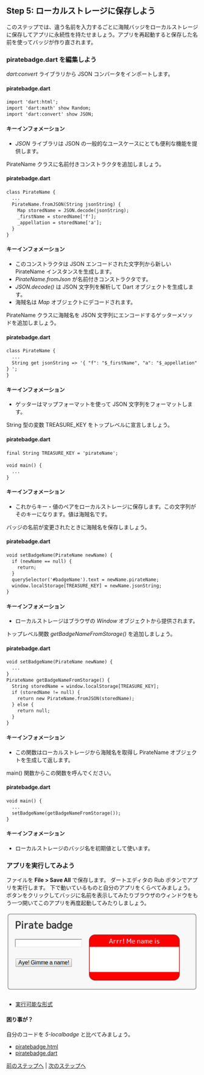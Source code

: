 Step 5: ローカルストレージに保存しよう
-----

このステップでは、違う名前を入力するごとに海賊バッジをローカルストレージに保存してアプリに永続性を持たせましょう。アプリを再起動すると保存した名前を使ってバッジが作り直されます。

### piratebadge.dart を編集しよう

*dart:convert* ライブラリから JSON コンバータをインポートします。

#### piratebadge.dart
    import 'dart:html';
    import 'dart:math' show Random;
    import 'dart:convert' show JSON;

#### キーインフォメーション

* *JSON* ライブラリは JSON の一般的なユースケースにとても便利な機能を提供します。

PirateName クラスに名前付きコンストラクタを追加しましょう。

#### piratebadge.dart
    class PirateName {
      ...
      PirateName.fromJSON(String jsonString) {
        Map storedName = JSON.decode(jsonString);
        _firstName = storedName['f'];
        _appellation = storedName['a'];
      }
    }

#### キーインフォメーション

* このコンストラクタは JSON エンコードされた文字列から新しい PirateName インスタンスを生成します。
* *PirateName.fromJson* が名前付きコンストラクタです。
* *JSON.decode()* は JSON 文字列を解析して Dart オブジェクトを生成します。
* 海賊名は *Map* オブジェクトにデコードされます。

PirateName クラスに海賊名を JSON 文字列にエンコードするゲッターメソッドを追加しましょう。

#### piratebadge.dart
    class PirateName {
      ...
      String get jsonString => '{ "f": "$_firstName", "a": "$_appellation" } ';
    }

#### キーインフォメーション

* ゲッターはマップフォーマットを使って JSON 文字列をフォーマットします。

String 型の変数 TREASURE_KEY をトップレベルに宣言しましょう。

#### piratebadge.dart
    final String TREASURE_KEY = 'pirateName';
    
    void main() {
      ...
    }

#### キーインフォメーション

* これからキー・値のペアをローカルストレージに保存します。この文字列がそのキーになります。値は海賊名です。

バッジの名前が変更されたときに海賊名を保存しましょう。

#### piratebadge.dart
    void setBadgeName(PirateName newName) {
      if (newName == null) {
        return;
      }
      querySelector('#badgeName').text = newName.pirateName;
      window.localStorage[TREASURE_KEY] = newName.jsonString;
    }

#### キーインフォメーション

* ローカルストレージはブラウザの *Window* オブジェクトから提供されます。

トップレベル関数 *getBadgeNameFromStorage()* を追加しましょう。

#### piratebadge.dart
    void setBadgeName(PirateName newName) {
      ...
    }
    PirateName getBadgeNameFromStorage() {
      String storedName = window.localStorage[TREASURE_KEY];
      if (storedName != null) {
        return new PirateName.fromJSON(storedName);
      } else {
        return null;
      }
    }

#### キーインフォメーション

* この関数はローカルストレージから海賊名を取得し PirateName オブジェクトを生成して返します。

main() 関数からこの関数を呼んでください。

#### piratebadge.dart
    void main() {
      ...
      setBadgeName(getBadgeNameFromStorage());
    }

#### キーインフォメーション

* ローカルストレージのバッジ名を初期値として使います。

### アプリを実行してみよう

ファイルを **File > Save All** で保存します。
ダートエディタの Rub ボタンでアプリを実行します。
下で動いているものと自分のアプリをくらべてみましょう。
ボタンをクリックしてバッジに名前を表示してみたりブラウザのウィンドウをもう一つ開いてこのアプリを再度起動してみたりしましょう。

![Step5Complete](step5_completed.png?raw=true)

* [実行可能な形式](https://www.dartlang.org/codelabs/darrrt/#i-classfa-fa-anchor-i-run-the-app-4)

#### 困り事が？
自分のコードを *5-localbadge* と比べてみましょう。

* [piratebadge.html](https://github.com/dart-lang/one-hour-codelab/blob/master/web/5-localbadge/piratebadge.html)
* [piratebadge.dart](https://github.com/dart-lang/one-hour-codelab/blob/master/web/5-localbadge/piratebadge.dart)

[前のステップへ](../step4/step4.md) | [次のステップへ](../step6/step6.md)
